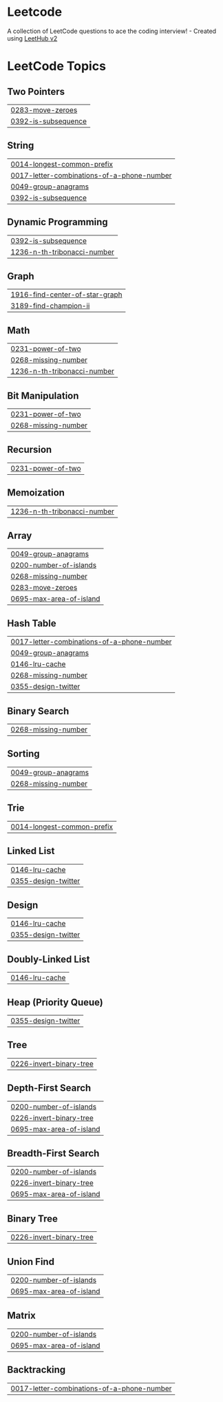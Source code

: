 # Leetcode
A collection of LeetCode questions to ace the coding interview! - Created using [LeetHub v2](https://github.com/arunbhardwaj/LeetHub-2.0)

<!---LeetCode Topics Start-->
# LeetCode Topics
## Two Pointers
|  |
| ------- |
| [0283-move-zeroes](https://github.com/ashlinleee/Leetcode/tree/master/0283-move-zeroes) |
| [0392-is-subsequence](https://github.com/ashlinleee/Leetcode/tree/master/0392-is-subsequence) |
## String
|  |
| ------- |
| [0014-longest-common-prefix](https://github.com/ashlinleee/Leetcode/tree/master/0014-longest-common-prefix) |
| [0017-letter-combinations-of-a-phone-number](https://github.com/ashlinleee/Leetcode/tree/master/0017-letter-combinations-of-a-phone-number) |
| [0049-group-anagrams](https://github.com/ashlinleee/Leetcode/tree/master/0049-group-anagrams) |
| [0392-is-subsequence](https://github.com/ashlinleee/Leetcode/tree/master/0392-is-subsequence) |
## Dynamic Programming
|  |
| ------- |
| [0392-is-subsequence](https://github.com/ashlinleee/Leetcode/tree/master/0392-is-subsequence) |
| [1236-n-th-tribonacci-number](https://github.com/ashlinleee/Leetcode/tree/master/1236-n-th-tribonacci-number) |
## Graph
|  |
| ------- |
| [1916-find-center-of-star-graph](https://github.com/ashlinleee/Leetcode/tree/master/1916-find-center-of-star-graph) |
| [3189-find-champion-ii](https://github.com/ashlinleee/Leetcode/tree/master/3189-find-champion-ii) |
## Math
|  |
| ------- |
| [0231-power-of-two](https://github.com/ashlinleee/Leetcode/tree/master/0231-power-of-two) |
| [0268-missing-number](https://github.com/ashlinleee/Leetcode/tree/master/0268-missing-number) |
| [1236-n-th-tribonacci-number](https://github.com/ashlinleee/Leetcode/tree/master/1236-n-th-tribonacci-number) |
## Bit Manipulation
|  |
| ------- |
| [0231-power-of-two](https://github.com/ashlinleee/Leetcode/tree/master/0231-power-of-two) |
| [0268-missing-number](https://github.com/ashlinleee/Leetcode/tree/master/0268-missing-number) |
## Recursion
|  |
| ------- |
| [0231-power-of-two](https://github.com/ashlinleee/Leetcode/tree/master/0231-power-of-two) |
## Memoization
|  |
| ------- |
| [1236-n-th-tribonacci-number](https://github.com/ashlinleee/Leetcode/tree/master/1236-n-th-tribonacci-number) |
## Array
|  |
| ------- |
| [0049-group-anagrams](https://github.com/ashlinleee/Leetcode/tree/master/0049-group-anagrams) |
| [0200-number-of-islands](https://github.com/ashlinleee/Leetcode/tree/master/0200-number-of-islands) |
| [0268-missing-number](https://github.com/ashlinleee/Leetcode/tree/master/0268-missing-number) |
| [0283-move-zeroes](https://github.com/ashlinleee/Leetcode/tree/master/0283-move-zeroes) |
| [0695-max-area-of-island](https://github.com/ashlinleee/Leetcode/tree/master/0695-max-area-of-island) |
## Hash Table
|  |
| ------- |
| [0017-letter-combinations-of-a-phone-number](https://github.com/ashlinleee/Leetcode/tree/master/0017-letter-combinations-of-a-phone-number) |
| [0049-group-anagrams](https://github.com/ashlinleee/Leetcode/tree/master/0049-group-anagrams) |
| [0146-lru-cache](https://github.com/ashlinleee/Leetcode/tree/master/0146-lru-cache) |
| [0268-missing-number](https://github.com/ashlinleee/Leetcode/tree/master/0268-missing-number) |
| [0355-design-twitter](https://github.com/ashlinleee/Leetcode/tree/master/0355-design-twitter) |
## Binary Search
|  |
| ------- |
| [0268-missing-number](https://github.com/ashlinleee/Leetcode/tree/master/0268-missing-number) |
## Sorting
|  |
| ------- |
| [0049-group-anagrams](https://github.com/ashlinleee/Leetcode/tree/master/0049-group-anagrams) |
| [0268-missing-number](https://github.com/ashlinleee/Leetcode/tree/master/0268-missing-number) |
## Trie
|  |
| ------- |
| [0014-longest-common-prefix](https://github.com/ashlinleee/Leetcode/tree/master/0014-longest-common-prefix) |
## Linked List
|  |
| ------- |
| [0146-lru-cache](https://github.com/ashlinleee/Leetcode/tree/master/0146-lru-cache) |
| [0355-design-twitter](https://github.com/ashlinleee/Leetcode/tree/master/0355-design-twitter) |
## Design
|  |
| ------- |
| [0146-lru-cache](https://github.com/ashlinleee/Leetcode/tree/master/0146-lru-cache) |
| [0355-design-twitter](https://github.com/ashlinleee/Leetcode/tree/master/0355-design-twitter) |
## Doubly-Linked List
|  |
| ------- |
| [0146-lru-cache](https://github.com/ashlinleee/Leetcode/tree/master/0146-lru-cache) |
## Heap (Priority Queue)
|  |
| ------- |
| [0355-design-twitter](https://github.com/ashlinleee/Leetcode/tree/master/0355-design-twitter) |
## Tree
|  |
| ------- |
| [0226-invert-binary-tree](https://github.com/ashlinleee/Leetcode/tree/master/0226-invert-binary-tree) |
## Depth-First Search
|  |
| ------- |
| [0200-number-of-islands](https://github.com/ashlinleee/Leetcode/tree/master/0200-number-of-islands) |
| [0226-invert-binary-tree](https://github.com/ashlinleee/Leetcode/tree/master/0226-invert-binary-tree) |
| [0695-max-area-of-island](https://github.com/ashlinleee/Leetcode/tree/master/0695-max-area-of-island) |
## Breadth-First Search
|  |
| ------- |
| [0200-number-of-islands](https://github.com/ashlinleee/Leetcode/tree/master/0200-number-of-islands) |
| [0226-invert-binary-tree](https://github.com/ashlinleee/Leetcode/tree/master/0226-invert-binary-tree) |
| [0695-max-area-of-island](https://github.com/ashlinleee/Leetcode/tree/master/0695-max-area-of-island) |
## Binary Tree
|  |
| ------- |
| [0226-invert-binary-tree](https://github.com/ashlinleee/Leetcode/tree/master/0226-invert-binary-tree) |
## Union Find
|  |
| ------- |
| [0200-number-of-islands](https://github.com/ashlinleee/Leetcode/tree/master/0200-number-of-islands) |
| [0695-max-area-of-island](https://github.com/ashlinleee/Leetcode/tree/master/0695-max-area-of-island) |
## Matrix
|  |
| ------- |
| [0200-number-of-islands](https://github.com/ashlinleee/Leetcode/tree/master/0200-number-of-islands) |
| [0695-max-area-of-island](https://github.com/ashlinleee/Leetcode/tree/master/0695-max-area-of-island) |
## Backtracking
|  |
| ------- |
| [0017-letter-combinations-of-a-phone-number](https://github.com/ashlinleee/Leetcode/tree/master/0017-letter-combinations-of-a-phone-number) |
<!---LeetCode Topics End-->